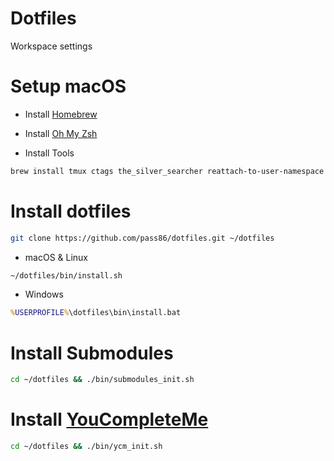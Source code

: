 # Dotfiles
Workspace settings

# Setup macOS
* Install [Homebrew](https://brew.sh)

* Install [Oh My Zsh](https://github.com/robbyrussell/oh-my-zsh)

* Install Tools
```sh
brew install tmux ctags the_silver_searcher reattach-to-user-namespace
```

# Install dotfiles
```sh
git clone https://github.com/pass86/dotfiles.git ~/dotfiles
```

* macOS & Linux
```sh
~/dotfiles/bin/install.sh
```

* Windows
```bat
%USERPROFILE%\dotfiles\bin\install.bat
```

# Install Submodules
```sh
cd ~/dotfiles && ./bin/submodules_init.sh
```

# Install [YouCompleteMe](https://github.com/Valloric/YouCompleteMe)
```sh
cd ~/dotfiles && ./bin/ycm_init.sh
```
